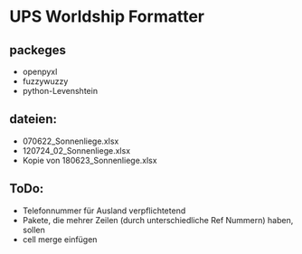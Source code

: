 # UPS Worldship Formatter
## packeges
- openpyxl
- fuzzywuzzy
- python-Levenshtein

## dateien:
- 070622_Sonnenliege.xlsx
- 120724_02_Sonnenliege.xlsx
- Kopie von 180623_Sonnenliege.xlsx

## ToDo:
- Telefonnummer für Ausland verpflichtetend
- Pakete, die mehrer Zeilen (durch unterschiedliche Ref Nummern) haben, sollen 
- cell merge einfügen